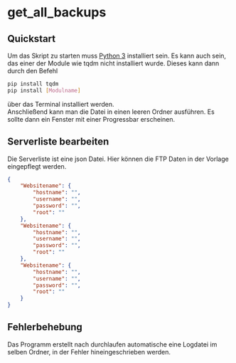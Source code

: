 # get_all_backups

## Quickstart

Um das Skript zu starten muss [Python 3](https://www.python.org/downloads/) installiert sein.
Es kann auch sein, das einer der Module wie tqdm nicht installiert wurde. Dieses kann dann durch den Befehl 

```sh
pip install tqdm
pip install [Modulname]
```

über das Terminal installiert werden.  
Anschließend kann man die Datei in einen leeren Ordner ausführen. Es sollte dann ein Fenster mit einer Progressbar erscheinen.

## Serverliste bearbeiten

Die Serverliste ist eine json Datei. Hier können die FTP Daten in der Vorlage eingepflegt werden.

```json
{
    "Websitename": {
        "hostname": "",
        "username": "",
        "password": "",
        "root": ""
    },
    "Websitename": {
        "hostname": "",
        "username": "",
        "password": "",
        "root": ""
    },
    "Websitename": {
        "hostname": "",
        "username": "",
        "password": "",
        "root": ""
    }
}
```

## Fehlerbehebung

Das Programm erstellt nach durchlaufen automatische eine Logdatei im selben Ordner, in der Fehler hineingeschrieben werden.
